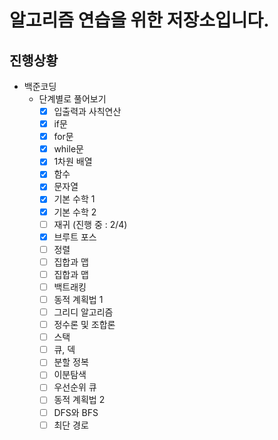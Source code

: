 # 알고리즘 연습을 위한 저장소입니다. 

## 진행상황
- 백준코딩
    - 단계별로 풀어보기
      - [x] 입출력과 사칙연산
      - [x] if문
      - [x] for문
      - [x] while문
      - [X] 1차원 배열
      - [X] 함수
      - [X] 문자열
      - [x] 기본 수학 1
      - [x] 기본 수학 2
      - [ ] 재귀 (진행 중 : 2/4)
      - [x] 브루트 포스
      - [ ] 정렬
      - [ ] 집합과 맵
      - [ ] 집합과 맵
      - [ ] 백트래킹
      - [ ] 동적 계획법 1
      - [ ] 그리디 알고리즘
      - [ ] 정수론 및 조합론
      - [ ] 스택
      - [ ] 큐, 덱
      - [ ] 분할 정복
      - [ ] 이분탐색
      - [ ] 우선순위 큐
      - [ ] 동적 계획법 2
      - [ ] DFS와 BFS
      - [ ] 최단 경로